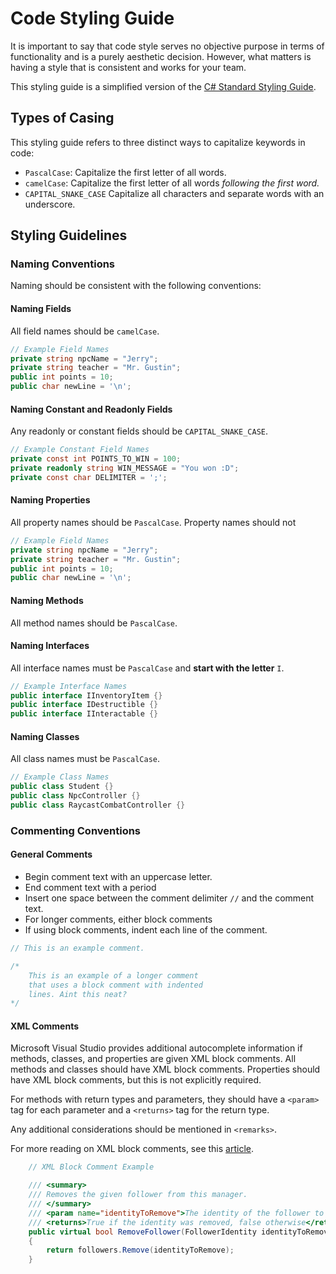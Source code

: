 # Code Styling Guide



It is important to say that code style serves no objective purpose in terms of functionality and is a purely aesthetic decision. However, what matters is having a style that is consistent and works for your team.

This styling guide is a simplified version of the [C# Standard Styling Guide](https://docs.microsoft.com/en-us/dotnet/csharp/fundamentals/coding-style/coding-conventions).


## Types of Casing

This styling guide refers to three distinct ways to capitalize keywords in code:

- `PascalCase`: Capitalize the first letter of all words.
- `camelCase`: Capitalize the first letter of all words _following the first word._ 
- `CAPITAL_SNAKE_CASE` Capitalize all characters and separate words with an underscore.

## Styling Guidelines

### Naming Conventions

Naming should be consistent with the following conventions:

#### Naming Fields
All field names should be `camelCase`.

```csharp
// Example Field Names
private string npcName = "Jerry";
private string teacher = "Mr. Gustin";
public int points = 10;
public char newLine = '\n';
```

#### Naming Constant and Readonly Fields

Any readonly or constant fields should be `CAPITAL_SNAKE_CASE`.

```csharp
// Example Constant Field Names
private const int POINTS_TO_WIN = 100;
private readonly string WIN_MESSAGE = "You won :D";
private const char DELIMITER = ';';
```

#### Naming Properties
All property names should be `PascalCase`. Property names should not 

```csharp
// Example Field Names
private string npcName = "Jerry";
private string teacher = "Mr. Gustin";
public int points = 10;
public char newLine = '\n';
```

#### Naming Methods
All method names should be `PascalCase`.

#### Naming Interfaces

All interface names must be `PascalCase` and **start with the letter** `I`.

```csharp
// Example Interface Names
public interface IInventoryItem {}
public interface IDestructible {}
public interface IInteractable {}
```

#### Naming Classes

All class names must be `PascalCase`.

```csharp
// Example Class Names
public class Student {}
public class NpcController {}
public class RaycastCombatController {}
```

### Commenting Conventions

#### General Comments

- Begin comment text with an uppercase letter.
- End comment text with a period
- Insert one space between the comment delimiter `//` and the comment text.
- For longer comments, either block comments
- If using block comments, indent each line of the comment.

```csharp
// This is an example comment.

/*
    This is an example of a longer comment
    that uses a block comment with indented
    lines. Aint this neat?
*/
```

#### XML Comments

Microsoft Visual Studio provides additional autocomplete information if methods, classes, and properties are given XML block comments. All methods and classes should have XML block comments. Properties should have XML block comments, but this is not explicitly required.

For methods with return types and parameters, they should have a `<param>` tag for each parameter and a `<returns>` tag for the return type.

Any additional considerations should be mentioned in `<remarks>`.

For more reading on XML block comments, see this [article](./Comments.md).

```csharp
    // XML Block Comment Example

    /// <summary>
    /// Removes the given follower from this manager.
    /// </summary>
    /// <param name="identityToRemove">The identity of the follower to remove.</param>
    /// <returns>True if the identity was removed, false otherwise</returns>
    public virtual bool RemoveFollower(FollowerIdentity identityToRemove)
    {
        return followers.Remove(identityToRemove);
    }
```
